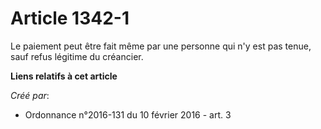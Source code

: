 # Article 1342-1

Le paiement peut être fait même par une personne qui n'y est pas tenue, sauf refus légitime du créancier.

**Liens relatifs à cet article**

_Créé par_:

  - Ordonnance n°2016-131 du 10 février 2016 - art. 3
